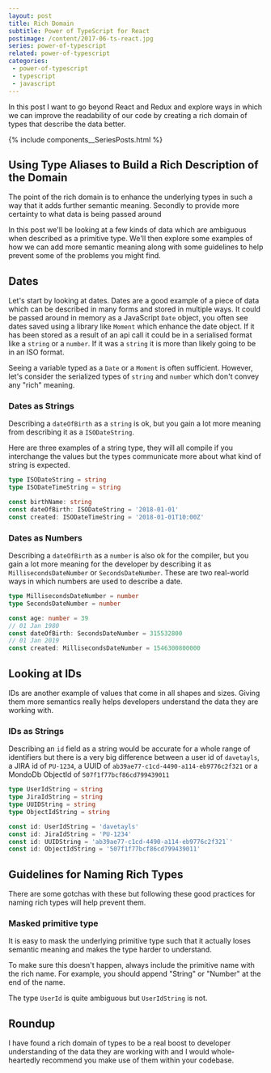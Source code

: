 ```yaml
---
layout: post
title: Rich Domain
subtitle: Power of TypeScript for React
postimage: /content/2017-06-ts-react.jpg
series: power-of-typescript
related: power-of-typescript
categories:
 - power-of-typescript
 - typescript
 - javascript
---
```



In this post I want to go beyond React and Redux and explore ways in which we can improve the readability of our code by creating a rich domain of types that describe the data better.

{% include components__SeriesPosts.html %}

## Using Type Aliases to Build a Rich Description of the Domain

The point of the rich domain is to enhance the underlying types in such a way that it adds further semantic meaning. Secondly to provide more certainty to what data is being passed around

In this post we'll be looking at a few kinds of data which are ambiguous when described as a primitive type. We'll then explore some examples of how we can add more semantic meaning along with some guidelines to help prevent some of the problems you might find.

## Dates

Let's start by looking at dates. Dates are a good example of a piece of data which can be described in many forms and stored in multiple ways. It could be passed around in memory as a JavaScript `Date` object, you often see dates saved using a library like `Moment` which enhance the date object. If it has been stored as a result of an api call it could be in a serialised format like a `string` or a `number`. If it was a `string` it is more than likely going to be in an ISO format.

Seeing a variable typed as a `Date` or a `Moment` is often sufficient. However, let's consider the serialized types of `string` and `number` which don't convey any "rich" meaning.

### Dates as Strings

Describing a `dateOfBirth` as a `string` is ok, but you gain a lot more meaning from describing it as a `ISODateString`.

Here are three examples of a string type, they will all compile if you interchange the values but the types communicate more about what kind of string is expected.

```typescript
type ISODateString = string
type ISODateTimeString = string

const birthName: string
const dateOfBirth: ISODateString = '2018-01-01'
const created: ISODateTimeString = '2018-01-01T10:00Z'
```

### Dates as Numbers

Describing a `dateOfBirth` as a `number` is also ok for the compiler, but you gain a lot more meaning for the developer by describing it as `MillisecondsDateNumber` or `SecondsDateNumber`. These are two real-world ways in which numbers are used to describe a date.

```typescript
type MillisecondsDateNumber = number
type SecondsDateNumber = number

const age: number = 39
// 01 Jan 1980
const dateOfBirth: SecondsDateNumber = 315532800
// 01 Jan 2019
const created: MillisecondsDateNumber = 1546300800000 
```

## Looking at IDs

IDs are another example of values that come in all shapes and sizes. Giving them more semantics really helps developers understand the data they are working with.

### IDs as Strings

Describing an `id` field as a string would be accurate for a whole range of identifiers but there is a very big difference between a user id of `davetayls`, a JIRA id of `PU-1234`, a UUID of `ab39ae77-c1cd-4490-a114-eb9776c2f321` or a MondoDb ObjectId of `507f1f77bcf86cd799439011`

```typescript
type UserIdString = string
type JiraIdString = string
type UUIDString = string
type ObjectIdString = string

const id: UserIdString = 'davetayls'
const id: JiraIdString = 'PU-1234'
const id: UUIDString = 'ab39ae77-c1cd-4490-a114-eb9776c2f321`'
const id: ObjectIdString = '507f1f77bcf86cd799439011'
```

## Guidelines for Naming Rich Types

There are some gotchas with these but following these good practices for naming rich types will help prevent them.

### Masked primitive type

It is easy to mask the underlying primitive type such that it actually loses semantic meaning and makes the type harder to understand.

To make sure this doesn't happen, always include the primitive name with the rich name. For example, you should append "String" or "Number" at the end of the name.

The type `UserId` is quite ambiguous but `UserIdString` is not.

## Roundup

I have found a rich domain of types to be a real boost to developer understanding of the data they are working with and I would whole-heartedly recommend you make use of them within your codebase.
